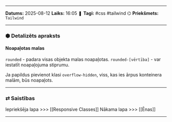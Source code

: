 ___

**Datums:** 2025-08-12
**Laiks:** 16:05
❚ **Tagi:** #css #tailwind 
⌬ **Priekšmets:**  `Tailwind`

---
### ⬢ Detalizēts apraksts
#### Noapaļotas malas

`rounded` - padara visas objekta malas noapaļotas.
`rounded-[vērtība]` - var iestatīt noapaļojuma stiprumu.

Ja papildus pievienot klasi `overflow-hidden`, viss, kas ies ārpus konteinera malām, būs noapaļots.

---
### ⇄ Saistības

Iepriekšēja lapa >>> [[Responsive Classes]]
Nākama lapa >>> [[Ēnas]]

---